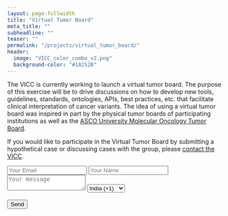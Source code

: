 ```yaml
---
layout: page-fullwidth
title: "Virtual Tumor Board"
meta_title: ""
subheadline: ""
teaser: ""
permalink: "/projects/virtual_tumor_board/"
header:
  image: "VICC_color_combo_v2.png"
  background-color: "#18252B"
---
```


The VICC is currently working to launch a virtual tumor board. The purpose of this exercise will be to drive discussions on how to develop new tools, guidelines, standards, ontologies, APIs, best practices, etc. that facilitate clinical interpretation of cancer variants. The idea of using a virtual tumor board was inspired in part by the physical tumor boards of participating institutions as well as the [ASCO University Molecular Oncology Tumor Board](http://university.asco.org/motb).

If you would like to participate in the Virtual Tumor Board by submitting a hypothetical case or discussing cases with the group, please [contact the VICC](/join/).

<form action="https://formspree.io/you@email.com" method="POST">
    <input type="email" name="_replyto" placeholder="Your Email">
    <input type="text" name="name" placeholder="Your Name">
    <textarea name="message" placeholder="Your message"></textarea>
    <select name="test" placeholder="test">
      <option value="91" selected>India (+91)</option>
      <option value="91" selected>India (+1)</option>
    </select>
    <br>
    <br>
    <input type="submit" value="Send">
    <input type="hidden" name="_next" value="//site.io/thanks.html" />
</form>
